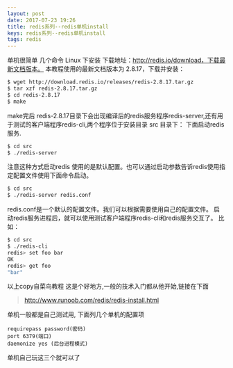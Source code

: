 ```yaml
---
layout: post
date: 2017-07-23 19:26
title: redis系列--redis单机install
keys: redis系列--redis单机install
tags: redis
---
```


单机很简单 几个命令
Linux 下安装
下载地址：<http://redis.io/download，下载最新文档版本。>
本教程使用的最新文档版本为 2.8.17，下载并安装：

```bash
$ wget http://download.redis.io/releases/redis-2.8.17.tar.gz
$ tar xzf redis-2.8.17.tar.gz
$ cd redis-2.8.17
$ make
```

make完后 redis-2.8.17目录下会出现编译后的redis服务程序redis-server,还有用于测试的客户端程序redis-cli,两个程序位于安装目录 src 目录下：
下面启动redis服务.

```bash
$ cd src
$ ./redis-server
```

注意这种方式启动redis 使用的是默认配置。也可以通过启动参数告诉redis使用指定配置文件使用下面命令启动。

```bash
$ cd src
$ ./redis-server redis.conf
```

redis.conf是一个默认的配置文件。我们可以根据需要使用自己的配置文件。
启动redis服务进程后，就可以使用测试客户端程序redis-cli和redis服务交互了。 比如：

```bash
$ cd src
$ ./redis-cli
redis> set foo bar
OK
redis> get foo
"bar"
```

以上copy自菜鸟教程 这是个好地方,一般的技术入门都从他开始,链接在下面
> http://www.runoob.com/redis/redis-install.html

单机一般都是自己测试用,
下面列几个单机的配置项

```text
requirepass password(密码)
port 6379(端口)
daemonize yes (后台进程模式)

```

单机自己玩这三个就可以了